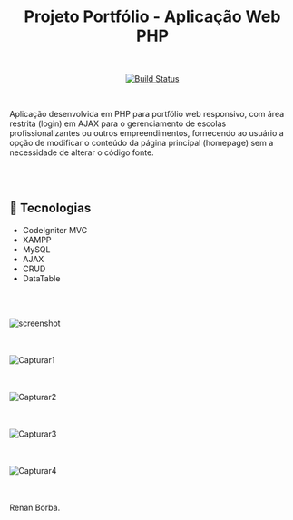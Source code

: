 <div align="center">

# Projeto Portfólio - Aplicação Web PHP 

</div>

<br> 

<div align="center">

[![Build Status](https://img.shields.io/github/stars/RenanBorba/php-web.svg)](https://github.com/RenanBorba/php-web)

</div>

<br>

Aplicação desenvolvida em PHP para portfólio web responsivo, com área restrita (login) em AJAX para o gerenciamento de escolas profissionalizantes ou outros empreendimentos, fornecendo ao usuário a opção de modificar o conteúdo da página principal (homepage) sem a necessidade de alterar o código fonte.

<br><br>

## :rocket: Tecnologias 
<ul>
  <li>CodeIgniter MVC</li>  
  <li>XAMPP</li>
  <li>MySQL</li>
  <li>AJAX</li>
  <li>CRUD</li>
  <li>DataTable</li> 
</ul>

<br><br>

![screenshot](https://user-images.githubusercontent.com/48495838/63203411-a3921300-c065-11e9-9b50-4ae376503f08.png)

<br><br>
![Capturar1](https://user-images.githubusercontent.com/48495838/63203421-b4428900-c065-11e9-9126-4bacd65c51ab.JPG)

<br><br>
![Capturar2](https://user-images.githubusercontent.com/48495838/63203533-6417f680-c066-11e9-8df0-0470a18bc723.JPG)

<br><br>
![Capturar3](https://user-images.githubusercontent.com/48495838/63203437-d3411b00-c065-11e9-9947-6b995d9215f1.JPG)

<br><br>
![Capturar4](https://user-images.githubusercontent.com/48495838/63203445-dd631980-c065-11e9-8685-633ced06d902.JPG)

<br><br>
Renan Borba.

